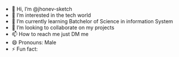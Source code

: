- 👋 Hi, I’m @jhonev-sketch
- 👀 I’m interested in the tech world
- 🌱 I’m currently learning Batchelor of Science in information System
- 💞️ I’m looking to collaborate on my projects
- 📫 How to reach me just DM me
- 😄 Pronouns: Male
- ⚡ Fun fact: 

<!---
jhonev-sketch/jhonev-sketch is a ✨ special ✨ repository because its `README.md` (this file) appears on your GitHub profile.
You can click the Preview link to take a look at your changes.
--->
